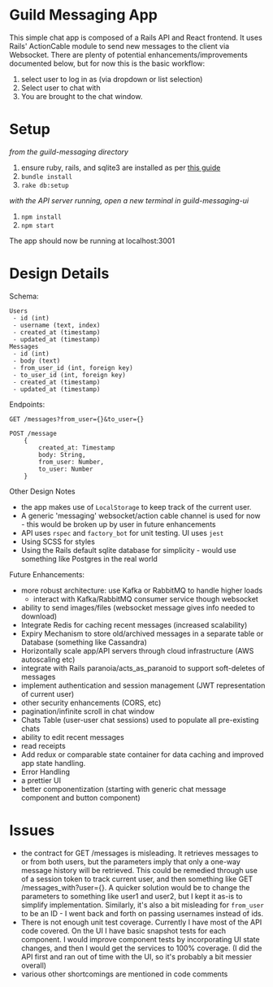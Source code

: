 # Guild Messaging App

This simple chat app is composed of a Rails API and React frontend. It uses Rails' ActionCable module to send new messages to the client via Websocket. There are plenty of potential enhancements/improvements documented below, but for now this is the basic workflow: 
1.  select user to log in as (via dropdown or list selection)
2.  Select user to chat with 
3.  You are brought to the chat window.

 Setup
 ====
 *from the guild-messaging directory*
 1. ensure ruby, rails, and sqlite3 are installed as per [this guide](https://guides.rubyonrails.org/getting_started.html)
 2. `bundle install`
 3. `rake db:setup`
 
 *with the API server running, open a new terminal in guild-messaging-ui*
 1. `npm install`
 2. `npm start`
 
 The app should now be running at localhost:3001

Design Details
=====


Schema:
```
Users
 - id (int)
 - username (text, index)
 - created_at (timestamp)
 - updated_at (timestamp)
Messages
 - id (int)
 - body (text)
 - from_user_id (int, foreign key)
 - to_user_id (int, foreign key)
 - created_at (timestamp)
 - updated_at (timestamp)
 ```

Endpoints:
	
	GET /messages?from_user={}&to_user={}

	POST /message
		{
			created_at: Timestamp
			body: String,
			from_user: Number,
			to_user: Number
		}

Other Design Notes
 - the app makes use of `LocalStorage` to keep track of the current user.
 - A generic 'messaging' websocket/action cable channel is used for now - this would be broken up by user in future enhancements
 - API uses `rspec` and `factory_bot` for unit testing. UI uses `jest`
 - Using SCSS for styles
 - Using the Rails default sqlite database for simplicity - would use something like Postgres in the real world

Future Enhancements:
 - more robust architecture: use Kafka or RabbitMQ to handle higher loads
	- interact with Kafka/RabbitMQ consumer service though websocket
 - ability to send images/files (websocket message gives info needed to download)
 - Integrate Redis for caching recent messages (increased scalability)
 - Expiry Mechanism to store old/archived messages in a separate table or Database (something like Cassandra)
 - Horizontally scale app/API servers through cloud infrastructure (AWS autoscaling etc)
 - integrate with Rails paranoia/acts_as_paranoid to support soft-deletes of messages
 - implement authentication and session management (JWT representation of current user)
 - other security enhancements (CORS, etc)
 - pagination/infinite scroll in chat window
 - Chats Table (user-user chat sessions) used to populate all pre-existing chats
 - ability to edit recent messages
 - read receipts
 - Add redux or comparable state container for data caching and improved app state handling.
 - Error Handling
 - a prettier UI
 - better componentization (starting with generic chat message component and button component)

 Issues
 ====
 - the contract for GET /messages is misleading. It retrieves messages to or from both users, but the parameters imply that only a one-way message history will be retrieved. This could be remedied through use of a session token to track current user, and then something like GET /messages_with?user={}. A quicker solution would be to change the parameters to something like user1 and user2, but I kept it as-is to simplify implementation. Similarly, it's also a bit misleading for `from_user` to be an ID - I went back and forth on passing usernames instead of ids. 
 - There is not enough unit test coverage. Currently I have most of the API code covered. On the UI I have basic snapshot tests for each component. I would improve component tests by incorporating UI state changes, and then I would get the services to 100% coverage. (I did the API first and ran out of time with the UI, so it's probably a bit messier overall)
 - various other shortcomings are mentioned in code comments
